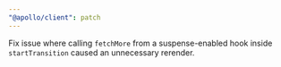 ```yaml
---
"@apollo/client": patch
---
```


Fix issue where calling `fetchMore` from a suspense-enabled hook inside `startTransition` caused an unnecessary rerender.
